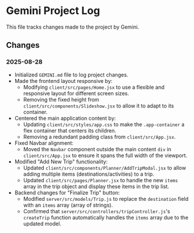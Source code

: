 
# Gemini Project Log

This file tracks changes made to the project by Gemini.

## Changes

### 2025-08-28

- Initialized `GEMINI.md` file to log project changes.
- Made the frontend layout responsive by:
  - Modifying `client/src/pages/Home.jsx` to use a flexible and responsive layout for different screen sizes.
  - Removing the fixed height from `client/src/components/Slideshow.jsx` to allow it to adapt to its container.
- Centered the main application content by:
  - Updating `client/src/styles/app.css` to make the `.app-container` a flex container that centers its children.
  - Removing a redundant padding class from `client/src/App.jsx`.
- Fixed Navbar alignment:
  - Moved the `Navbar` component outside the main content `div` in `client/src/App.jsx` to ensure it spans the full width of the viewport.
- Modified "Add New Trip" functionality:
  - Updated `client/src/components/Planner/AddTripModal.jsx` to allow adding multiple items (destinations/activities) to a trip.
  - Updated `client/src/pages/Planner.jsx` to handle the new `items` array in the trip object and display these items in the trip list.
- Backend changes for "Finalize Trip" button:
  - Modified `server/src/models/Trip.js` to replace the `destination` field with an `items` array (array of strings).
  - Confirmed that `server/src/controllers/tripController.js`'s `createTrip` function automatically handles the `items` array due to the updated model.
